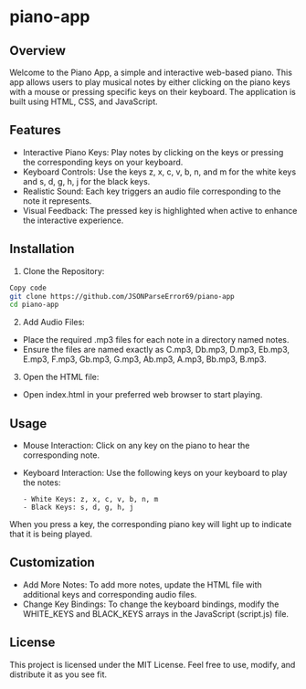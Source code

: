 # piano-app

## Overview

Welcome to the Piano App, a simple and interactive web-based piano. This app allows users to play musical notes by either clicking on the piano keys with a mouse or pressing specific keys on their keyboard. The application is built using HTML, CSS, and JavaScript.

## Features

- Interactive Piano Keys: Play notes by clicking on the keys or pressing the corresponding keys on your keyboard.
- Keyboard Controls: Use the keys z, x, c, v, b, n, and m for the white keys and s, d, g, h, j for the black keys.
- Realistic Sound: Each key triggers an audio file corresponding to the note it represents.
- Visual Feedback: The pressed key is highlighted when active to enhance the interactive experience.

## Installation

1. Clone the Repository:

```bash
Copy code
git clone https://github.com/JSONParseError69/piano-app
cd piano-app
```

2. Add Audio Files:

- Place the required .mp3 files for each note in a directory named notes.
- Ensure the files are named exactly as C.mp3, Db.mp3, D.mp3, Eb.mp3, E.mp3, F.mp3, Gb.mp3, G.mp3, Ab.mp3, A.mp3, Bb.mp3, B.mp3.

3. Open the HTML file:

- Open index.html in your preferred web browser to start playing.

## Usage

- Mouse Interaction: Click on any key on the piano to hear the corresponding note.

- Keyboard Interaction: Use the following keys on your keyboard to play the notes:

      - White Keys: z, x, c, v, b, n, m
      - Black Keys: s, d, g, h, j

When you press a key, the corresponding piano key will light up to indicate that it is being played.

## Customization

- Add More Notes: To add more notes, update the HTML file with additional keys and corresponding audio files.
- Change Key Bindings: To change the keyboard bindings, modify the WHITE_KEYS and BLACK_KEYS arrays in the JavaScript (script.js) file.

## License

This project is licensed under the MIT License. Feel free to use, modify, and distribute it as you see fit.
